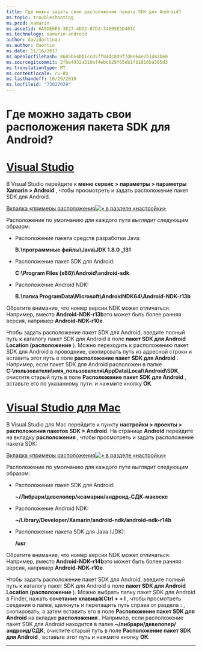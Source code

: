 ```yaml
---
title: Где можно задать свои расположения пакета SDK для Android?
ms.topic: troubleshooting
ms.prod: xamarin
ms.assetid: 6A9DE6E9-3E27-4DD2-87D2-34E95E5D401C
ms.technology: xamarin-android
author: davidortinau
ms.author: daortin
ms.date: 11/16/2017
ms.openlocfilehash: 8685be4bb1cc45ff04dc8d9f7d8e64e7b1483b60
ms.sourcegitcommit: 2fbe4932a319af4ebc829f65eb1fb1816ba305d3
ms.translationtype: MT
ms.contentlocale: ru-RU
ms.lasthandoff: 10/29/2019
ms.locfileid: "73027029"
---
```

# <a name="where-can-i-set-my-android-sdk-locations"></a>Где можно задать свои расположения пакета SDK для Android?

# <a name="visual-studiotabwindows"></a>[Visual Studio](#tab/windows)

В Visual Studio перейдите к **меню сервис > параметры > параметры Xamarin > Android** , чтобы просмотреть и задать расположение пакет SDK для Android.

[Вкладка «примеры расположения![» в разделе «настройки»](android-sdk-location-images/win/01-locations-sml.png)](android-sdk-location-images/win/01-locations.png#lightbox)

Расположение по умолчанию для каждого пути выглядит следующим образом:

- Расположение пакета средств разработки Java: 

    **В.\\программные файлы\\Java\\JDK 1.8.0 _131**

- Расположение пакет SDK для Android: 

    **C:\\Program Files (x86)\\Android\\android-sdk**

- Расположение Android NDK: 

    **В.\\папка ProgramData\\Microsoft\\AndroidNDK64\\Android-NDK-r13b**

Обратите внимание, что номер версии NDK может отличаться. Например, вместо **Android-NDK-r13b**это может быть более ранняя версия, например **Android-NDK-r10e**.

Чтобы задать расположение пакет SDK для Android, введите полный путь к каталогу пакет SDK для Android в поле **пакет SDK для Android Location (расположение** ). Можно переходить к расположению пакет SDK для Android в проводнике, скопировать путь из адресной строки и вставить этот путь в поле **расположение пакет SDK для Android** .
Например, если пакет SDK для Android расположен в папке **C:\\пользователи\\имя_пользователя\\AppData\\Local\\Android\\SDK**, очистите старый путь в поле **Расположение пакет SDK для Android** , вставьте его по указанному пути. и нажмите кнопку **ОК**.

# <a name="visual-studio-for-mactabmacos"></a>[Visual Studio для Mac](#tab/macos)

В Visual Studio для Mac перейдите к пункту **настройки > проекты > расположения пакетов SDK > Android**. На странице **Android** перейдите на вкладку **расположения** , чтобы просмотреть и задать расположение пакета SDK:

[Вкладка «примеры расположения![» в разделе «настройки»](android-sdk-location-images/mac/01-locations-sml.png)](android-sdk-location-images/mac/01-locations.png#lightbox)

Расположение по умолчанию для каждого пути выглядит следующим образом:

- Расположение пакет SDK для Android: 

    **~/Либрари/девелопер/ксамарин/андроид-СДК-макоскс**

- Расположение Android NDK: 

    **~/Library/Developer/Xamarin/android-ndk/android-ndk-r14b**

- Расположение пакета SDK для Java (JDK): 

    **/usr**

Обратите внимание, что номер версии NDK может отличаться. Например, вместо **Android-NDK-r14b**это может быть более ранняя версия, например **Android-NDK-r10e**.

Чтобы задать расположение пакет SDK для Android, введите полный путь к каталогу пакет SDK для Android в поле **пакет SDK для Android Location (расположение** ). Можно выбрать папку пакет SDK для Android в Finder, нажать **сочетание клавиш&#8984;Ctrl + + I** , чтобы просмотреть сведения о папке, щелкнуть и перетащить путь справа от раздела **:** , скопировать, а затем вставить его в поле **Расположение пакет SDK для Android** на вкладке **расположения** . Например, если расположение пакет SDK для Android находится в папке **~/либрари/девелопер/андроид/СДК**, очистите старый путь в поле **Расположение пакет SDK для Android** , вставьте этот путь и нажмите кнопку **ОК**.

-----
